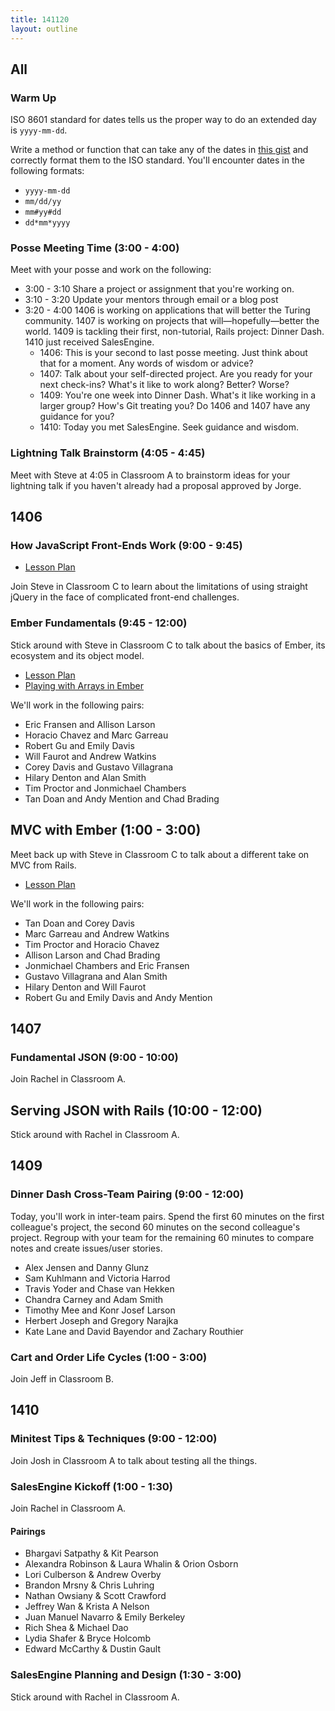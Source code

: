 ```yaml
---
title: 141120
layout: outline
---
```


## All

### Warm Up

ISO 8601 standard for dates tells us the proper way to do an extended day is `yyyy-mm-dd`.

Write a method or function that can take any of the dates in [this gist][gist] and correctly format them to the ISO standard. You'll encounter dates in the following formats:

* `yyyy-mm-dd`
* `mm/dd/yy`
* `mm#yy#dd`
* `dd*mm*yyyy`

[gist]: https://gist.github.com/stevekinney/2ea630be90f4c837847c

### Posse Meeting Time (3:00 - 4:00)

Meet with your posse and work on the following:

* 3:00 - 3:10 Share a project or assignment that you're working on.
* 3:10 - 3:20 Update your mentors through email or a blog post
* 3:20 - 4:00 1406 is working on applications that will better the Turing community. 1407 is working on projects that will—hopefully—better the world. 1409 is tackling their first, non-tutorial, Rails project: Dinner Dash. 1410 just received SalesEngine.
  * 1406: This is your second to last posse meeting. Just think about that for a moment. Any words of wisdom or advice?
  * 1407: Talk about your self-directed project. Are you ready for your next check-ins? What's it like to work along? Better? Worse?
  * 1409: You're one week into Dinner Dash. What's it like working in a larger group? How's Git treating you? Do 1406 and 1407 have any guidance for you?
  * 1410: Today you met SalesEngine. Seek guidance and wisdom.

### Lightning Talk Brainstorm (4:05 - 4:45)

Meet with Steve at 4:05 in Classroom A to brainstorm ideas for your lightning talk if you haven't already had a proposal approved by Jorge.

## 1406

### How JavaScript Front-Ends Work (9:00 - 9:45)

* [Lesson Plan](https://github.com/turingschool/lesson_plans/blob/master/ruby_04-apis_and_scalability/how_javascript_frontends_work.markdown)

Join Steve in Classroom C to learn about the limitations of using straight jQuery in the face of complicated front-end challenges.

### Ember Fundamentals (9:45 - 12:00)

Stick around with Steve in Classroom C to talk about the basics of Ember, its ecosystem and its object model.

* [Lesson Plan](https://github.com/turingschool/lesson_plans/blob/master/ruby_04-apis_and_scalability/ember_fundementals.markdown)
* [Playing with Arrays in Ember](http://jsbin.com/xakuso)

We'll work in the following pairs:

* Eric Fransen and Allison Larson
* Horacio Chavez and Marc Garreau
* Robert Gu and Emily Davis
* Will Faurot and Andrew Watkins
* Corey Davis and Gustavo Villagrana
* Hilary Denton and Alan Smith
* Tim Proctor and Jonmichael Chambers
* Tan Doan and Andy Mention and Chad Brading

## MVC with Ember (1:00 - 3:00)

Meet back up with Steve in Classroom C to talk about a different take on MVC from Rails.

* [Lesson Plan](https://github.com/turingschool/lesson_plans/blob/master/ruby_04-apis_and_scalability/mvc_in_ember.markdown)

We'll work in the following pairs:

* Tan Doan and Corey Davis
* Marc Garreau and Andrew Watkins
* Tim Proctor and Horacio Chavez
* Allison Larson and Chad Brading
* Jonmichael Chambers and Eric Fransen
* Gustavo Villagrana and Alan Smith
* Hilary Denton and Will Faurot
* Robert Gu and Emily Davis and Andy Mention

## 1407

### Fundamental JSON (9:00 - 10:00)

Join Rachel in Classroom A.

## Serving JSON with Rails (10:00 - 12:00)

Stick around with Rachel in Classroom A.

## 1409

### Dinner Dash Cross-Team Pairing (9:00 - 12:00)

Today, you'll work in inter-team pairs. Spend the first 60 minutes on the first colleague's project, the second 60 minutes on the second colleague's project. Regroup with your team for the remaining 60 minutes to compare notes and create issues/user stories.

* Alex Jensen and Danny Glunz
* Sam Kuhlmann and Victoria Harrod
* Travis Yoder and Chase van Hekken
* Chandra Carney and Adam Smith
* Timothy Mee and Konr Josef Larson
* Herbert Joseph and Gregory Narajka
* Kate Lane and David Bayendor and Zachary Routhier

### Cart and Order Life Cycles (1:00 - 3:00)

Join Jeff in Classroom B.

## 1410

### Minitest Tips & Techniques (9:00 - 12:00)

Join Josh in Classroom A to talk about testing all the things.

### SalesEngine Kickoff (1:00 - 1:30)

Join Rachel in Classroom A.

#### Pairings

* Bhargavi Satpathy & Kit Pearson
* Alexandra Robinson & Laura Whalin & Orion Osborn
* Lori Culberson & Andrew Overby
* Brandon Mrsny & Chris Luhring
* Nathan Owsiany & Scott Crawford
* Jeffrey Wan & Krista A Nelson
* Juan Manuel Navarro & Emily Berkeley
* Rich Shea & Michael Dao
* Lydia Shafer & Bryce Holcomb
* Edward McCarthy & Dustin Gault

### SalesEngine Planning and Design (1:30 - 3:00)

Stick around with Rachel in Classroom A.